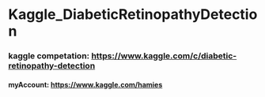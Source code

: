 # Kaggle_DiabeticRetinopathyDetection

### kaggle competation: https://www.kaggle.com/c/diabetic-retinopathy-detection

#### myAccount: https://www.kaggle.com/hamies
